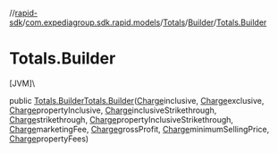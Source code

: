 //[rapid-sdk](../../../../index.md)/[com.expediagroup.sdk.rapid.models](../../index.md)/[Totals](../index.md)/[Builder](index.md)/[Totals.Builder](-totals.-builder.md)

# Totals.Builder

[JVM]\

public [Totals.Builder](index.md)[Totals.Builder](-totals.-builder.md)([Charge](../../-charge/index.md)inclusive, [Charge](../../-charge/index.md)exclusive, [Charge](../../-charge/index.md)propertyInclusive, [Charge](../../-charge/index.md)inclusiveStrikethrough, [Charge](../../-charge/index.md)strikethrough, [Charge](../../-charge/index.md)propertyInclusiveStrikethrough, [Charge](../../-charge/index.md)marketingFee, [Charge](../../-charge/index.md)grossProfit, [Charge](../../-charge/index.md)minimumSellingPrice, [Charge](../../-charge/index.md)propertyFees)
